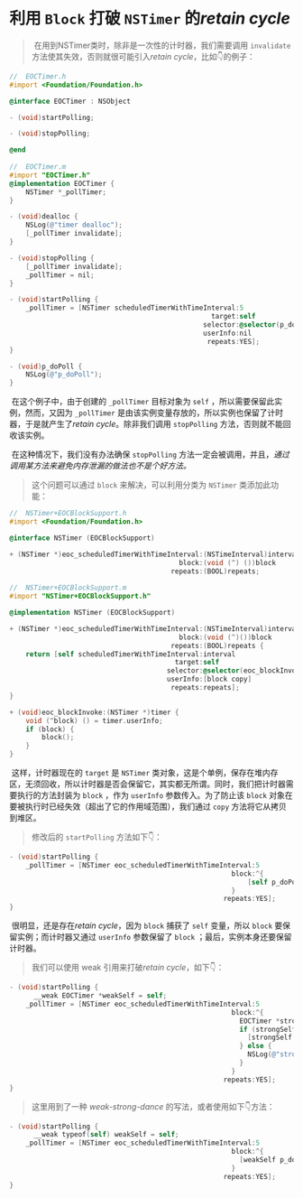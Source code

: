 # 利用 `Block` 打破 `NSTimer` 的*retain cycle*

> ​	在用到NSTimer类时，除非是一次性的计时器，我们需要调用 `invalidate` 方法使其失效，否则就很可能引入*retain cycle*，比如👇的例子：

```objective-c
//  EOCTimer.h
#import <Foundation/Foundation.h>

@interface EOCTimer : NSObject

- (void)startPolling;

- (void)stopPolling;

@end
  
//  EOCTimer.m
#import "EOCTimer.h"
@implementation EOCTimer {
    NSTimer *_pollTimer;
}

- (void)dealloc {
    NSLog(@"timer dealloc");
    [_pollTimer invalidate];
}

- (void)stopPolling {
    [_pollTimer invalidate];
    _pollTimer = nil;
}

- (void)startPolling {
    _pollTimer = [NSTimer scheduledTimerWithTimeInterval:5
                                                  target:self
                                                selector:@selector(p_doPoll)
                                                userInfo:nil
                                                 repeats:YES];
}

- (void)p_doPoll {
    NSLog(@"p_doPoll");
}

```

​	在这个例子中，由于创建的 `_pollTimer` 目标对象为 `self` ，所以需要保留此实例，然而，又因为 `_pollTimer` 是由该实例变量存放的，所以实例也保留了计时器，于是就产生了*retain cycle*。除非我们调用 `stopPolling` 方法，否则就不能回收该实例。

​	在这种情况下，我们没有办法确保 `stopPolling` 方法一定会被调用，并且，*通过调用某方法来避免内存泄漏的做法也不是个好方法。*

> 这个问题可以通过 `block` 来解决，可以利用分类为 `NSTimer` 类添加此功能：

```objective-c
//  NSTimer+EOCBlockSupport.h
#import <Foundation/Foundation.h>

@interface NSTimer (EOCBlockSupport)

+ (NSTimer *)eoc_scheduledTimerWithTimeInterval:(NSTimeInterval)interval
  										  block:(void (^) ())block
                                      	repeats:(BOOL)repeats;
  
//  NSTimer+EOCBlockSupport.m
#import "NSTimer+EOCBlockSupport.h"

@implementation NSTimer (EOCBlockSupport)

+ (NSTimer *)eoc_scheduledTimerWithTimeInterval:(NSTimeInterval)interval
                                          block:(void (^)())block
                                        repeats:(BOOL)repeats {
    return [self scheduledTimerWithTimeInterval:interval
                                         target:self
                                       selector:@selector(eoc_blockInvoke:)
                                       userInfo:[block copy]
                                        repeats:repeats];
}

+ (void)eoc_blockInvoke:(NSTimer *)timer {
    void (^block) () = timer.userInfo;
    if (block) {
        block();
    }
}
```

​	这样，计时器现在的 `target` 是 `NSTimer` 类对象，这是个单例，保存在堆内存区，无须回收，所以计时器是否会保留它，其实都无所谓。同时，我们把计时器需要执行的方法封装为 `block` ，作为 `userInfo` 参数传入。为了防止该 `block` 对象在要被执行时已经失效（超出了它的作用域范围），我们通过 `copy` 方法将它从拷贝到堆区。

> 修改后的 `startPolling` 方法如下👇：

```objective-c
- (void)startPolling {
    _pollTimer = [NSTimer eoc_scheduledTimerWithTimeInterval:5
                                                       block:^{
                                                           [self p_doPoll];
                                                       }
                                                     repeats:YES];
}
```

​	很明显，还是存在*retain cycle*，因为 `block` 捕获了 `self` 变量，所以 `block` 要保留实例；而计时器又通过 `userInfo` 参数保留了 `block` ；最后，实例本身还要保留计时器。

> 我们可以使用 weak 引用来打破*retain cycle*，如下👇：

```objective-c
- (void)startPolling {
      __weak EOCTimer *weakSelf = self;
    _pollTimer = [NSTimer eoc_scheduledTimerWithTimeInterval:5
                                                       block:^{
                                                         EOCTimer *strongSelf = self;
                                                         if (strongSelf) {
                                                           [strongSelf p_doPoll];
                                                         } else {
                                                           NSLog(@"strongSelf = nil");
                                                         }
                                                       }
                                                     repeats:YES];
}
```

> 这里用到了一种 *weak-strong-dance* 的写法，或者使用如下👇方法：

```objective-c
- (void)startPolling {
      __weak typeof(self) weakSelf = self;
    _pollTimer = [NSTimer eoc_scheduledTimerWithTimeInterval:5
                                                       block:^{
                                                         [weakSelf p_doPoll];
                                                       }
									                 repeats:YES];
}
```